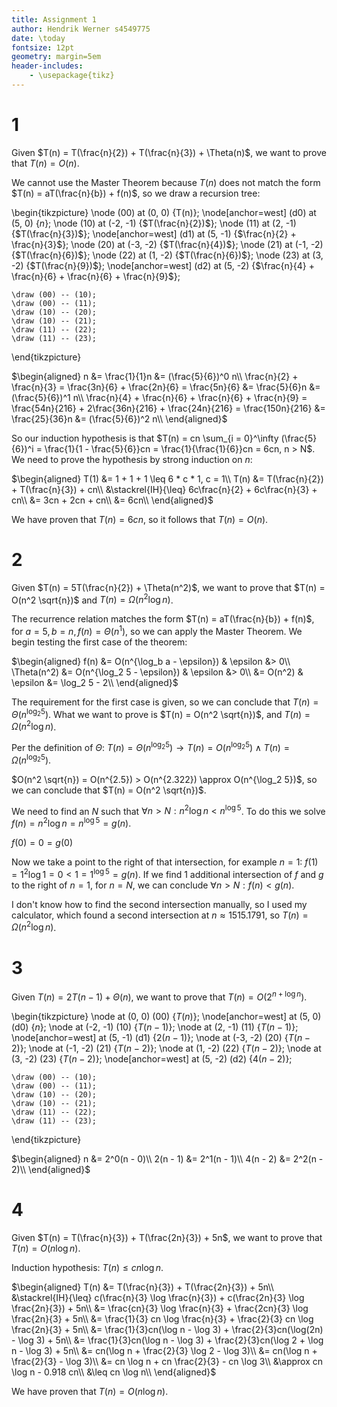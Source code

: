 ```yaml
---
title: Assignment 1
author: Hendrik Werner s4549775
date: \today
fontsize: 12pt
geometry: margin=5em
header-includes:
	- \usepackage{tikz}
---
```


# 1
Given $T(n) = T(\frac{n}{2}) + T(\frac{n}{3}) + \Theta(n)$, we want to prove that $T(n) = O(n)$.

We cannot use the Master Theorem because $T(n)$ does not match the form $T(n) = aT(\frac{n}{b}) + f(n)$, so we draw a recursion tree:

\begin{tikzpicture}
	\node (00) at (0, 0) {T(n)};
	\node[anchor=west] (d0) at (5, 0) {$n$};
	\node (10) at (-2, -1) {$T(\frac{n}{2})$};
	\node (11) at (2, -1) {$T(\frac{n}{3})$};
	\node[anchor=west] (d1) at (5, -1) {$\frac{n}{2} + \frac{n}{3}$};
	\node (20) at (-3, -2) {$T(\frac{n}{4})$};
	\node (21) at (-1, -2) {$T(\frac{n}{6})$};
	\node (22) at (1, -2) {$T(\frac{n}{6})$};
	\node (23) at (3, -2) {$T(\frac{n}{9})$};
	\node[anchor=west] (d2) at (5, -2) {$\frac{n}{4} + \frac{n}{6} + \frac{n}{6} + \frac{n}{9}$};

	\draw (00) -- (10);
	\draw (00) -- (11);
	\draw (10) -- (20);
	\draw (10) -- (21);
	\draw (11) -- (22);
	\draw (11) -- (23);
\end{tikzpicture}

$\begin{aligned}
	n &= \frac{1}{1}n &= (\frac{5}{6})^0 n\\
	\frac{n}{2} + \frac{n}{3} = \frac{3n}{6} + \frac{2n}{6} = \frac{5n}{6} &= \frac{5}{6}n &= (\frac{5}{6})^1 n\\
	\frac{n}{4} + \frac{n}{6} + \frac{n}{6} + \frac{n}{9} = \frac{54n}{216} + 2\frac{36n}{216} + \frac{24n}{216} = \frac{150n}{216} &= \frac{25}{36}n &= (\frac{5}{6})^2 n\\ 
\end{aligned}$

So our induction hypothesis is that $T(n) = cn \sum_{i = 0}^\infty (\frac{5}{6})^i = \frac{1}{1 - \frac{5}{6}}cn = \frac{1}{\frac{1}{6}}cn = 6cn, n > N$. We need to prove the hypothesis by strong induction on $n$:

$\begin{aligned}
	T(1) &= 1 + 1 + 1 \leq 6 * c * 1, c = 1\\
	T(n) &= T(\frac{n}{2}) + T(\frac{n}{3}) + cn\\
	&\stackrel{IH}{\leq} 6c\frac{n}{2} + 6c\frac{n}{3} + cn\\
	&= 3cn + 2cn + cn\\
	&= 6cn\\
\end{aligned}$

We have proven that $T(n) = 6cn$, so it follows that $T(n) = O(n)$.

# 2
Given $T(n) = 5T(\frac{n}{2}) + \Theta(n^2)$, we want to prove that $T(n) = O(n^2 \sqrt{n})$ and $T(n) = \Omega(n^2 \log n)$.

The recurrence relation matches the form $T(n) = aT(\frac{n}{b}) + f(n)$, for $a = 5, b = n, f(n) = \Theta(n^1)$, so we can apply the Master Theorem. We begin testing the first case of the theorem:

$\begin{aligned}
	f(n) &= O(n^{\log_b a - \epsilon}) & \epsilon &> 0\\
	\Theta(n^2) &= O(n^{\log_2 5 - \epsilon}) & \epsilon &> 0\\
	&= O(n^2) & \epsilon &= \log_2 5 - 2\\
\end{aligned}$

The requirement for the first case is given, so we can conclude that $T(n) = \Theta(n^{\log_2 5})$. What we want to prove is $T(n) = O(n^2 \sqrt{n})$, and $T(n) = \Omega(n^2 \log n)$.

Per the definition of $\Theta$: $T(n) = \Theta(n^{\log_2 5}) \rightarrow T(n) = O(n^{\log_2 5}) \land T(n) = \Omega(n^{\log_2 5})$.

$O(n^2 \sqrt{n}) = O(n^{2.5}) > O(n^{2.322}) \approx O(n^{\log_2 5})$, so we can conclude that $T(n) = O(n^2 \sqrt{n})$.

We need to find an $N$ such that $\forall n > N: n^2 \log n < n^{\log 5}$. To do this we solve $f(n) = n^2 \log n = n^{\log 5} = g(n)$.

$f(0) = 0 = g(0)$

Now we take a point to the right of that intersection, for example $n = 1$: $f(1) = 1^2 \log 1 = 0 < 1 = 1^{\log 5} = g(n)$. If we find 1 additional intersection of $f$ and $g$ to the right of $n = 1$, for $n = N$, we can conclude $\forall n > N: f(n) < g(n)$.

I don't know how to find the second intersection manually, so I used my calculator, which found a second intersection at $n \approx 1515.1791$, so $T(n) = \Omega(n^2 \log n)$.

# 3
Given $T(n) = 2T(n - 1) + \Theta(n)$, we want to prove that $T(n) = O(2^{n + \log n})$.

\begin{tikzpicture}
	\node at (0, 0) (00) {$T(n)$};
	\node[anchor=west] at (5, 0) (d0) {$n$};
	\node at (-2, -1) (10) {$T(n - 1)$};
	\node at (2, -1) (11) {$T(n - 1)$};
	\node[anchor=west] at (5, -1) (d1) {$2(n - 1)$};
	\node at (-3, -2) (20) {$T(n - 2)$};
	\node at (-1, -2) (21) {$T(n - 2)$};
	\node at (1, -2) (22) {$T(n - 2)$};
	\node at (3, -2) (23) {$T(n - 2)$};
	\node[anchor=west] at (5, -2) (d2) {$4(n - 2)$};

	\draw (00) -- (10);
	\draw (00) -- (11);
	\draw (10) -- (20);
	\draw (10) -- (21);
	\draw (11) -- (22);
	\draw (11) -- (23);
\end{tikzpicture}

$\begin{aligned}
	n &= 2^0(n - 0)\\
	2(n - 1) &= 2^1(n - 1)\\
	4(n - 2) &= 2^2(n - 2)\\
\end{aligned}$

# 4
Given $T(n) = T(\frac{n}{3}) + T(\frac{2n}{3}) + 5n$, we want to prove that $T(n) = O(n \log n)$.

Induction hypothesis: $T(n) \leq cn \log n$.

$\begin{aligned}
	T(n) &= T(\frac{n}{3}) + T(\frac{2n}{3}) + 5n\\
	&\stackrel{IH}{\leq} c(\frac{n}{3} \log \frac{n}{3}) + c(\frac{2n}{3} \log \frac{2n}{3}) + 5n\\
	&= \frac{cn}{3} \log \frac{n}{3} + \frac{2cn}{3} \log \frac{2n}{3} + 5n\\
	&= \frac{1}{3} cn \log \frac{n}{3} + \frac{2}{3} cn \log \frac{2n}{3} + 5n\\
	&= \frac{1}{3}cn(\log n - \log 3) + \frac{2}{3}cn(\log(2n) - \log 3) + 5n\\
	&= \frac{1}{3}cn(\log n - \log 3) + \frac{2}{3}cn(\log 2 + \log n - \log 3) + 5n\\
	&= cn(\log n + \frac{2}{3} \log 2 - \log 3)\\
	&= cn(\log n + \frac{2}{3} - \log 3)\\
	&= cn \log n + cn \frac{2}{3} - cn \log 3\\
	&\approx cn \log n - 0.918 cn\\
	&\leq cn \log n\\
\end{aligned}$

We have proven that $T(n) = O(n \log n)$.
